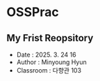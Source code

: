 # OSSPrac
## My Frist Reopsitory  
- Date : 2025. 3. 24 16  
- Author : Minyoung Hyun  
- Classroom : 다향관 103
